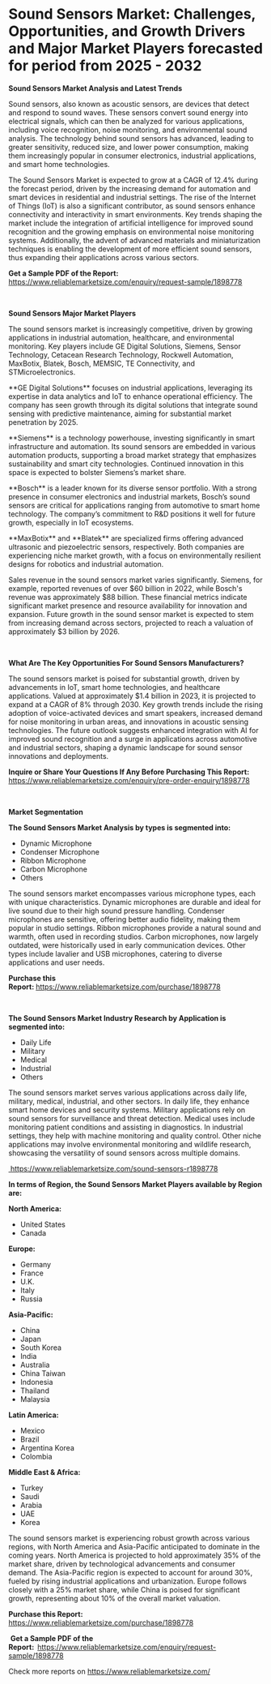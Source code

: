 <p><h1>Sound Sensors Market: Challenges, Opportunities, and Growth Drivers and Major Market Players forecasted for period from 2025 - 2032</h1></p><p><strong>Sound Sensors Market Analysis and Latest Trends</strong></p>
<p><p>Sound sensors, also known as acoustic sensors, are devices that detect and respond to sound waves. These sensors convert sound energy into electrical signals, which can then be analyzed for various applications, including voice recognition, noise monitoring, and environmental sound analysis. The technology behind sound sensors has advanced, leading to greater sensitivity, reduced size, and lower power consumption, making them increasingly popular in consumer electronics, industrial applications, and smart home technologies.</p><p>The Sound Sensors Market is expected to grow at a CAGR of 12.4% during the forecast period, driven by the increasing demand for automation and smart devices in residential and industrial settings. The rise of the Internet of Things (IoT) is also a significant contributor, as sound sensors enhance connectivity and interactivity in smart environments. Key trends shaping the market include the integration of artificial intelligence for improved sound recognition and the growing emphasis on environmental noise monitoring systems. Additionally, the advent of advanced materials and miniaturization techniques is enabling the development of more efficient sound sensors, thus expanding their applications across various sectors.</p></p>
<p><strong>Get a Sample PDF of the Report:&nbsp;</strong> <a href="https://www.reliablemarketsize.com/enquiry/request-sample/1898778?utm_campaign=1897&utm_medium=2&utm_source=Github&utm_content=ia&utm_term=10022025&utm_id=sound-sensors">https://www.reliablemarketsize.com/enquiry/request-sample/1898778</a></p>
<p>&nbsp;</p>
<p><strong>Sound Sensors Major Market Players</strong></p>
<p><p>The sound sensors market is increasingly competitive, driven by growing applications in industrial automation, healthcare, and environmental monitoring. Key players include GE Digital Solutions, Siemens, Sensor Technology, Cetacean Research Technology, Rockwell Automation, MaxBotix, Blatek, Bosch, MEMSIC, TE Connectivity, and STMicroelectronics.</p><p>**GE Digital Solutions** focuses on industrial applications, leveraging its expertise in data analytics and IoT to enhance operational efficiency. The company has seen growth through its digital solutions that integrate sound sensing with predictive maintenance, aiming for substantial market penetration by 2025.</p><p>**Siemens** is a technology powerhouse, investing significantly in smart infrastructure and automation. Its sound sensors are embedded in various automation products, supporting a broad market strategy that emphasizes sustainability and smart city technologies. Continued innovation in this space is expected to bolster Siemens’s market share.</p><p>**Bosch** is a leader known for its diverse sensor portfolio. With a strong presence in consumer electronics and industrial markets, Bosch’s sound sensors are critical for applications ranging from automotive to smart home technology. The company’s commitment to R&D positions it well for future growth, especially in IoT ecosystems.</p><p>**MaxBotix** and **Blatek** are specialized firms offering advanced ultrasonic and piezoelectric sensors, respectively. Both companies are experiencing niche market growth, with a focus on environmentally resilient designs for robotics and industrial automation.</p><p>Sales revenue in the sound sensors market varies significantly. Siemens, for example, reported revenues of over $60 billion in 2022, while Bosch's revenue was approximately $88 billion. These financial metrics indicate significant market presence and resource availability for innovation and expansion. Future growth in the sound sensor market is expected to stem from increasing demand across sectors, projected to reach a valuation of approximately $3 billion by 2026.</p></p>
<p>&nbsp;</p>
<p><strong>What Are The Key Opportunities For Sound Sensors Manufacturers?</strong></p>
<p><p>The sound sensors market is poised for substantial growth, driven by advancements in IoT, smart home technologies, and healthcare applications. Valued at approximately $1.4 billion in 2023, it is projected to expand at a CAGR of 8% through 2030. Key growth trends include the rising adoption of voice-activated devices and smart speakers, increased demand for noise monitoring in urban areas, and innovations in acoustic sensing technologies. The future outlook suggests enhanced integration with AI for improved sound recognition and a surge in applications across automotive and industrial sectors, shaping a dynamic landscape for sound sensor innovations and deployments.</p></p>
<p><strong>Inquire or Share Your Questions If Any Before Purchasing This Report:</strong> <a href="https://www.reliablemarketsize.com/enquiry/pre-order-enquiry/1898778?utm_campaign=1897&utm_medium=2&utm_source=Github&utm_content=ia&utm_term=10022025&utm_id=sound-sensors">https://www.reliablemarketsize.com/enquiry/pre-order-enquiry/1898778</a></p>
<p>&nbsp;</p>
<p><strong>Market Segmentation</strong></p>
<p><strong>The Sound Sensors Market Analysis by types is segmented into:</strong></p>
<p><ul><li>Dynamic Microphone</li><li>Condenser Microphone</li><li>Ribbon Microphone</li><li>Carbon Microphone</li><li>Others</li></ul></p>
<p><p>The sound sensors market encompasses various microphone types, each with unique characteristics. Dynamic microphones are durable and ideal for live sound due to their high sound pressure handling. Condenser microphones are sensitive, offering better audio fidelity, making them popular in studio settings. Ribbon microphones provide a natural sound and warmth, often used in recording studios. Carbon microphones, now largely outdated, were historically used in early communication devices. Other types include lavalier and USB microphones, catering to diverse applications and user needs.</p></p>
<p><strong>Purchase this Report:&nbsp;</strong><a href="https://www.reliablemarketsize.com/purchase/1898778?utm_campaign=1897&utm_medium=2&utm_source=Github&utm_content=ia&utm_term=10022025&utm_id=sound-sensors">https://www.reliablemarketsize.com/purchase/1898778</a></p>
<p>&nbsp;</p>
<p><strong>The Sound Sensors Market Industry Research by Application is segmented into:</strong></p>
<p><ul><li>Daily Life</li><li>Military</li><li>Medical</li><li>Industrial</li><li>Others</li></ul></p>
<p><p>The sound sensors market serves various applications across daily life, military, medical, industrial, and other sectors. In daily life, they enhance smart home devices and security systems. Military applications rely on sound sensors for surveillance and threat detection. Medical uses include monitoring patient conditions and assisting in diagnostics. In industrial settings, they help with machine monitoring and quality control. Other niche applications may involve environmental monitoring and wildlife research, showcasing the versatility of sound sensors across multiple domains.</p></p>
<p><a href="https://www.reliablemarketsize.com/sound-sensors-r1898778?utm_campaign=1897&utm_medium=2&utm_source=Github&utm_content=ia&utm_term=10022025&utm_id=sound-sensors">&nbsp;https://www.reliablemarketsize.com/sound-sensors-r1898778</a></p>
<p><strong>In terms of Region, the Sound Sensors Market Players available by Region are:</strong></p>
<p>
    <p> <strong> North America: </strong>
        <ul>
            <li>United States</li>
            <li>Canada</li>
        </ul>
        </p> 
    <p> <strong> Europe: </strong>
        <ul>
            <li>Germany</li>
            <li>France</li>
            <li>U.K.</li>
            <li>Italy</li>
            <li>Russia</li>
        </ul>
        </p> 
    <p> <strong> Asia-Pacific: </strong>
        <ul>
            <li>China</li>
            <li>Japan</li>
            <li>South Korea</li>
            <li>India</li>
            <li>Australia</li>
            <li>China Taiwan</li>
            <li>Indonesia</li>
            <li>Thailand</li>
            <li>Malaysia</li>
        </ul>
        </p> 
    <p> <strong> Latin America: </strong>
        <ul>
            <li>Mexico</li>
            <li>Brazil</li>
            <li>Argentina Korea</li>
            <li>Colombia</li>
        </ul>
        </p> 
    <p> <strong> Middle East & Africa: </strong>
        <ul>
            <li>Turkey</li>
            <li>Saudi</li>
            <li>Arabia</li>
            <li>UAE</li>
            <li>Korea</li>
        </ul>
    </p>
    </p>
<p><p>The sound sensors market is experiencing robust growth across various regions, with North America and Asia-Pacific anticipated to dominate in the coming years. North America is projected to hold approximately 35% of the market share, driven by technological advancements and consumer demand. The Asia-Pacific region is expected to account for around 30%, fueled by rising industrial applications and urbanization. Europe follows closely with a 25% market share, while China is poised for significant growth, representing about 10% of the overall market valuation.</p></p>
<p><strong>Purchase this Report: </strong><a href="https://www.reliablemarketsize.com/purchase/1898778?utm_campaign=1897&utm_medium=2&utm_source=Github&utm_content=ia&utm_term=10022025&utm_id=sound-sensors">https://www.reliablemarketsize.com/purchase/1898778</a></p>
<p>&nbsp;<strong>Get a Sample PDF of the Report:&nbsp;&nbsp;</strong><a href="https://www.reliablemarketsize.com/enquiry/request-sample/1898778?utm_campaign=1897&utm_medium=2&utm_source=Github&utm_content=ia&utm_term=10022025&utm_id=sound-sensors">https://www.reliablemarketsize.com/enquiry/request-sample/1898778</a></p>
<p><strong></strong></p>
<p>Check more reports on <a href="https://www.reliablemarketsize.com/?utm_campaign=1897&utm_medium=2&utm_source=Github&utm_content=ia&utm_term=10022025&utm_id=sound-sensors">https://www.reliablemarketsize.com/</a></p>
